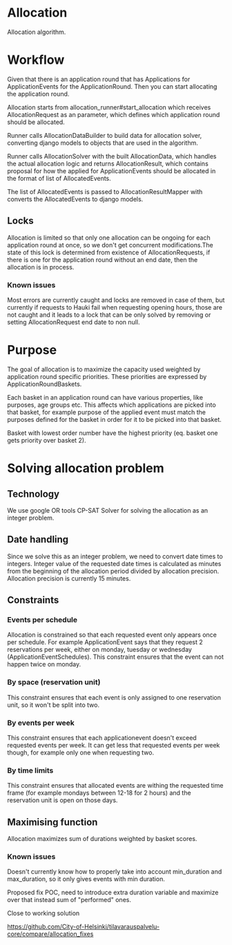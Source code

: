 Allocation
===================
Allocation algorithm. 

# Workflow

Given that there is an application round that has Applications for ApplicationEvents
for the ApplicationRound. Then you can start allocating the application round. 

Allocation starts from allocation_runner#start_allocation which receives AllocationRequest
as an parameter, which defines which application round should be allocated. 

Runner calls AllocationDataBuilder to build data for allocation solver, converting
django models to objects that are used in the algorithm. 

Runner calls AllocationSolver with the built AllocationData, which handles the actual allocation logic 
and returns AllocationResult, which contains proposal for how the applied for 
ApplicationEvents should be allocated in the format of list of AllocatedEvents. 

The list of AllocatedEvents is passed to AllocationResultMapper with converts the AllocatedEvents
to django models. 

## Locks

Allocation is limited so that only one allocation can be ongoing for
each application round at once, so we don't get concurrent modifications.The state of
this lock is determined from existence of AllocationRequests, if there is 
one for the application round without an end date, then the allocation is in process. 

### Known issues

Most errors are currently caught and locks are removed in case of them, but currently
if requests to Hauki fail when requesting opening hours, those are not caught
and it leads to a lock that can be only solved by removing or setting AllocationRequest
end date to non null. 

# Purpose

The goal of allocation is to maximize the capacity used
weighted by application round specific priorities. These priorities
are expressed by ApplicationRoundBaskets. 

Each basket in an application round can have 
various properties, like purposes, age groups etc. This affects which applications
are picked into that basket, for example purpose of the applied event must
match the purposes defined for the basket in order for it to be picked into that basket.

Basket with lowest order number have the highest priority (eq. basket one gets
priority over basket 2). 

# Solving allocation problem

## Technology

We use google OR tools CP-SAT Solver for solving the allocation as an integer
problem. 

## Date handling

Since we solve this as an integer problem, we need to convert date times
to integers. Integer value of the requested date times is calculated as 
minutes from the beginning of the allocation period divided by allocation precision. Allocation precision is currently 15 minutes. 

## Constraints

### Events per schedule

Allocation is constrained so that each requested event only appears once per schedule. 
For example ApplicationEvent says that they request 2 reservations per week, 
either on monday, tuesday or wednesday (ApplicationEventSchedules). This
constraint ensures that the event can not happen twice on monday.

### By space (reservation unit)

This constraint ensures that each event is only assigned to one 
reservation unit, so it won't be split into two. 

### By events per week

This constraint ensures that each applicationevent doesn't exceed requested
events per week. It can get less that requested events per week though, for example
only one when requesting two. 

### By time limits

This constraint ensures that allocated events are withing the requested time frame
(for example mondays between 12-18 for 2 hours) and the reservation unit is
open on those days. 

## Maximising function

Allocation maximizes sum of durations weighted by basket scores. 

### Known issues

Doesn't currently know how to properly take into account min_duration and
max_duration, so it only gives events with min duration. 

Proposed fix POC, need to introduce extra duration variable and maximize
over that instead sum of "performed" ones. 

Close to working solution

https://github.com/City-of-Helsinki/tilavarauspalvelu-core/compare/allocation_fixes